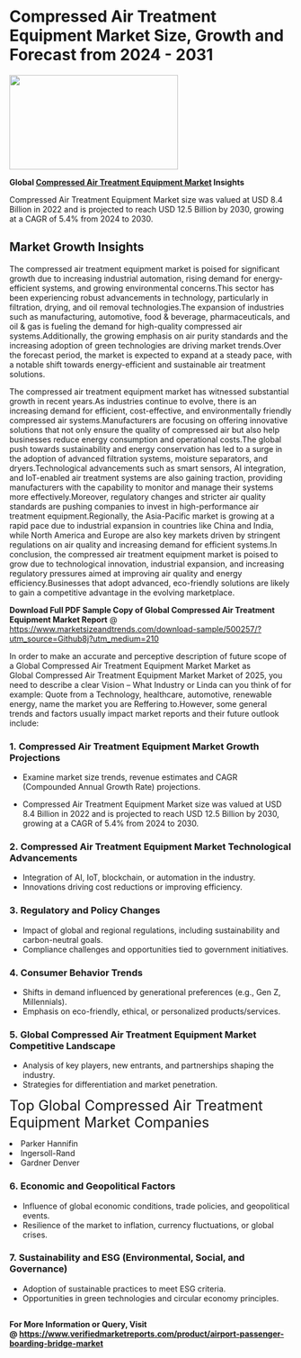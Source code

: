 <H1>Compressed Air Treatment Equipment Market Size, Growth and Forecast from 2024 - 2031</H1><img class="aligncenter size-medium wp-image-584254" src="https://thirdeyenews.in/wp-content/uploads/2024/09/Global-Market-Research-300x168.jpeg" alt="" width="300" height="168" /><p><strong>Global&nbsp;<a href="https://www.marketsizeandtrends.com/download-sample/500257/?utm_source=Github8j?utm_medium=210">Compressed Air Treatment Equipment Market</a> Insights</strong></p><p>Compressed Air Treatment Equipment Market size was valued at USD 8.4 Billion in 2022 and is projected to reach USD 12.5 Billion by 2030, growing at a CAGR of 5.4% from 2024 to 2030.</p><p><h2>Market Growth Insights</h2> <p>The compressed air treatment equipment market is poised for significant growth due to increasing industrial automation, rising demand for energy-efficient systems, and growing environmental concerns.This sector has been experiencing robust advancements in technology, particularly in filtration, drying, and oil removal technologies.The expansion of industries such as manufacturing, automotive, food & beverage, pharmaceuticals, and oil & gas is fueling the demand for high-quality compressed air systems.Additionally, the growing emphasis on air purity standards and the increasing adoption of green technologies are driving market trends.Over the forecast period, the market is expected to expand at a steady pace, with a notable shift towards energy-efficient and sustainable air treatment solutions.</p> <p>The compressed air treatment equipment market has witnessed substantial growth in recent years.As industries continue to evolve, there is an increasing demand for efficient, cost-effective, and environmentally friendly compressed air systems.Manufacturers are focusing on offering innovative solutions that not only ensure the quality of compressed air but also help businesses reduce energy consumption and operational costs.The global push towards sustainability and energy conservation has led to a surge in the adoption of advanced filtration systems, moisture separators, and dryers.Technological advancements such as smart sensors, AI integration, and IoT-enabled air treatment systems are also gaining traction, providing manufacturers with the capability to monitor and manage their systems more effectively.Moreover, regulatory changes and stricter air quality standards are pushing companies to invest in high-performance air treatment equipment.Regionally, the Asia-Pacific market is growing at a rapid pace due to industrial expansion in countries like China and India, while North America and Europe are also key markets driven by stringent regulations on air quality and increasing demand for efficient systems.In conclusion, the compressed air treatment equipment market is poised to grow due to technological innovation, industrial expansion, and increasing regulatory pressures aimed at improving air quality and energy efficiency.Businesses that adopt advanced, eco-friendly solutions are likely to gain a competitive advantage in the evolving marketplace.</p><p><span class=""><strong>Download Full PDF Sample Copy of Global Compressed Air Treatment Equipment Market Report</strong> @ <a href="https://www.marketsizeandtrends.com/download-sample/500257/?utm_source=Github8j?utm_medium=210" target="_blank">https://www.marketsizeandtrends.com/download-sample/500257/?utm_source=Github8j?utm_medium=210</a></span></p><p>In order to make an accurate and perceptive description of future scope of a Global&nbsp;Compressed Air Treatment Equipment Market Market as Global&nbsp;Compressed Air Treatment Equipment Market Market of 2025, you need to describe a clear Vision &ndash; What Industry or Linda can you think of for example: Quote from a Technology, healthcare, automotive, renewable energy, name the market you are Reffering to.However, some general trends and factors usually impact market reports and their future outlook include:</p><h3>1.&nbsp;<strong>Compressed Air Treatment Equipment Market Growth Projections</strong></h3><ul><li>Examine market size trends, revenue estimates and CAGR (Compounded Annual Growth Rate) projections.</li><li><p>Compressed Air Treatment Equipment Market size was valued at USD 8.4 Billion in 2022 and is projected to reach USD 12.5 Billion by 2030, growing at a CAGR of 5.4% from 2024 to 2030.</p></li></ul><h3>2.&nbsp;<strong>Compressed Air Treatment Equipment Market Technological Advancements</strong></h3><ul><li>Integration of AI, IoT, blockchain, or automation in the industry.</li><li>Innovations driving cost reductions or improving efficiency.</li></ul><h3>3.&nbsp;<strong>Regulatory and Policy Changes</strong></h3><ul><li>Impact of global and regional regulations, including sustainability and carbon-neutral goals.</li><li>Compliance challenges and opportunities tied to government initiatives.</li></ul><h3>4.&nbsp;<strong>Consumer Behavior Trends</strong></h3><ul><li>Shifts in demand influenced by generational preferences (e.g., Gen Z, Millennials).</li><li>Emphasis on eco-friendly, ethical, or personalized products/services.</li></ul><h3>5.&nbsp;<strong>Global Compressed Air Treatment Equipment Market Competitive Landscape</strong></h3><ul><li>Analysis of key players, new entrants, and partnerships shaping the industry.</li><li>Strategies for differentiation and market penetration.</li></ul><p data-pm-slice="1 1 []"><span style="color: inherit; font-family: inherit; font-size: 25px;">Top Global Compressed Air Treatment Equipment Market Companies</span></p><div class="" data-test-id=""><p><li>Parker Hannifin</li><li> Ingersoll-Rand</li><li> Gardner Denver</li></p></div><h3>6.&nbsp;<strong>Economic and Geopolitical Factors</strong></h3><ul><li>Influence of global economic conditions, trade policies, and geopolitical events.</li><li>Resilience of the market to inflation, currency fluctuations, or global crises.</li></ul><h3>7.&nbsp;<strong>Sustainability and ESG (Environmental, Social, and Governance)</strong></h3><ul><li>Adoption of sustainable practices to meet ESG criteria.</li><li>Opportunities in green technologies and circular economy principles.</li></ul><h2><strong style="font-size: 14px;">For More Information or Query, Visit @&nbsp;</strong><a style="background-color: #ffffff; font-size: 14px;" href="https://www.marketsizeandtrends.com/report/compressed-air-treatment-equipment-market/" target="_blank">https://www.verifiedmarketreports.com/product/airport-passenger-boarding-bridge-market</a></h2>